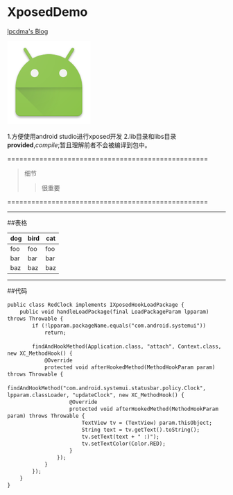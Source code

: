 # XposedDemo

[lpcdma's Blog](http://lpcdma.com)

![](https://raw.githubusercontent.com/lpcdma/XposedDemo/master/app/src/main/res/mipmap-xxxhdpi/ic_launcher.png)

1.方便使用android studio进行xposed开发
2.lib目录和libs目录**provided**,*compile*;暂且理解前者不会被编译到包中。

==================================================

>细节
>>很重要

==================================================

--------------------------------------------------

##表格

dog | bird | cat
----|------|----
foo | foo  | foo
bar | bar  | bar
baz | baz  | baz
--------------------------------------------------

##代码

```
public class RedClock implements IXposedHookLoadPackage {
    public void handleLoadPackage(final LoadPackageParam lpparam) throws Throwable {
        if (!lpparam.packageName.equals("com.android.systemui"))
            return;

        findAndHookMethod(Application.class, "attach", Context.class, new XC_MethodHook() {
            @Override
            protected void afterHookedMethod(MethodHookParam param) throws Throwable {
                findAndHookMethod("com.android.systemui.statusbar.policy.Clock", lpparam.classLoader, "updateClock", new XC_MethodHook() {
                    @Override
                    protected void afterHookedMethod(MethodHookParam param) throws Throwable {
                        TextView tv = (TextView) param.thisObject;
                        String text = tv.getText().toString();
                        tv.setText(text + " :)");
                        tv.setTextColor(Color.RED);
                    }
                });
            }
        });
    }
}
```
